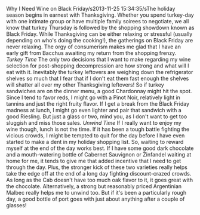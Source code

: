 Why I Need Wine on Black Friday/s2013-11-25 15:34:35/sThe holiday season begins in earnest with Thanksgiving. Whether you spend turkey-day with one intimate group or have multiple family soirees to negotiate, we all know that turkey Thursday is followed by the shopping showdown known as Black Friday. While Thanksgiving can be either relaxing or stressful (usually depending on who\'s doing the cooking!), the gatherings on Black Friday are never relaxing. The orgy of consumerism makes me glad that I have an early gift from Bacchus awaiting my return from the shopping frenzy. *Turkey Time* The only two decisions that I want to make regarding my wine selection for post-shopping decompression are how strong and what will I eat with it. Inevitably the turkey leftovers are weighing down the refrigerator shelves so much that I fear that if I don\'t eat them fast enough the shelves will shatter all over my other Thanksgiving leftovers! So if turkey sandwiches are on the dinner menu, a good Chardonnay might hit the spot. Since I tend to favor reds, I might go with a Pinot Noir, relatively light in tannins and just the right fruity flavor. If I get a break from the Black Friday madness at lunch, I might go even lighter and pair that sandwich with a good Riesling. But just a glass or two, mind you, as I don\'t want to get too sluggish and miss those sales. *Unwind Time* If I really want to enjoy my wine though, lunch is not the time. If it has been a tough battle fighting the vicious crowds, I might be tempted to quit for the day before I have even started to make a dent in my holiday shopping list. So, waiting to reward myself at the end of the day works best. If I have some good dark chocolate and a mouth-watering bottle of Cabernet Sauvignon or Zinfandel waiting at home for me, it tends to give me that added incentive that I need to get through the day. Plus, the stronger kick of these two varieties really helps take the edge off at the end of a long day fighting discount-crazed crowds. As long as the Cab doesn\'t have too much oak flavor to it, it goes great with the chocolate. Alternatively, a strong but reasonably priced Argentinian Malbec really helps me to unwind too. But if it\'s been a particularly rough day, a good bottle of port goes with just about anything after a couple of glasses!

<div></div><div center="" style="\"text-align:"><span style="\"text-decoration:" underline="">